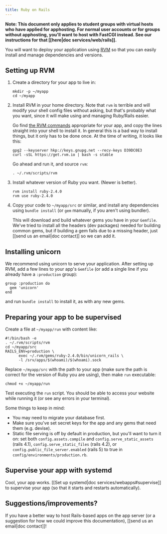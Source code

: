 ```yaml
---
title: Ruby on Rails
---
```


**Note: This document only applies to student groups with virtual hosts who
have applied for apphosting. For normal user accounts or for groups without
apphosting, you'll want to host with FastCGI instead. See our instructions for
that [[here|doc services/web/rails]].**

You will want to deploy your application using [RVM][rvm] so that you can easily
install and manage dependencies and versions.

## Setting up RVM

1. Create a directory for your app to live in:

       mkdir -p ~/myapp
       cd ~/myapp

2. Install RVM in your home directory. Note that `rvm` is terrible and will
   modify your shell config files without asking, but that's probably what you
   want, since it will make using and managing Ruby/Rails easier.

   Go find [the RVM commands][rvm] appropriate for your app, and copy the
   lines straight into your shell to install it. In general this is a bad way
   to install things, but it only has to be done once. At the time of writing,
   it looks like this:

       gpg2 --keyserver hkp://keys.gnupg.net --recv-keys D39DC0E3
       curl -sSL https://get.rvm.io | bash -s stable

   Go ahead and run it, and source `rvm`:

       . ~/.rvm/scripts/rvm

3. Install whatever version of Ruby you want. (Newer is better).

       rvm install ruby-2.4.0
       rvm use ruby-2.4.0

4. Copy your code to `~/myapp/src` or similar, and install any dependencies
   using `bundle install` (or `gem` manually, if you aren't using bundler).

   This will download and build whatever gems you have in your `Gemfile`. We've
   tried to install all the headers (dev packages) needed for building common
   gems, but if building a gem fails due to a missing header, just [[send us an
   email|doc contact]] so we can add it.

## Installing unicorn

We recommend using unicorn to serve your application. After setting up RVM, add
a few lines to your app's `Gemfile` (or add a single line if you already have a
`:production` group):

    group :production do
      gem 'unicorn'
    end

and run `bundle install` to install it, as with any new gems.

## Preparing your app to be supervised

Create a file at `~/myapp/run` with content like:

    #!/bin/bash -e
    . ~/.rvm/scripts/rvm
    cd ~/myapp/src
    RAILS_ENV=production \
          exec ~/.rvm/gems/ruby-2.4.0/bin/unicorn_rails \
          -l /srv/apps/$(whoami)/$(whoami).sock

Replace `~/myapp/src` with the path to your app (make sure the path is
correct for the version of Ruby you are using), then make `run` executable:

    chmod +x ~/myapp/run

Test executing the `run` script. You should be able to access your website while
running it (or see any errors in your terminal).

Some things to keep in mind:

* You may need to migrate your database first.
* Make sure you've set secret keys for the app and any gems that need them
  (e.g. devise).
* Static file serving is off by default in production, but you'll want to turn
  it on: set both `config.assets.compile` and `config.serve_static_assets`
  (rails 4.1), `config.serve_static_files` (rails 4.2), or
  `config.public_file_server.enabled` (rails 5) to true in
  `config/environments/production.rb`.

## Supervise your app with systemd

Cool, your app works. [[Set up systemd|doc services/webapps#supervise]] to
supervise your app (so that it starts and restarts automatically).

## Suggestions/improvements?

If you have a better way to host Rails-based apps on the app server (or a
suggestion for how we could improve this documentation), [[send us an email|doc
contact]]!

[rvm]: https://rvm.io/
